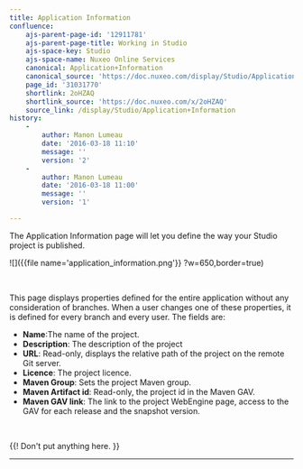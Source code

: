 ```yaml
---
title: Application Information
confluence:
    ajs-parent-page-id: '12911781'
    ajs-parent-page-title: Working in Studio
    ajs-space-key: Studio
    ajs-space-name: Nuxeo Online Services
    canonical: Application+Information
    canonical_source: 'https://doc.nuxeo.com/display/Studio/Application+Information'
    page_id: '31031770'
    shortlink: 2oHZAQ
    shortlink_source: 'https://doc.nuxeo.com/x/2oHZAQ'
    source_link: /display/Studio/Application+Information
history:
    - 
        author: Manon Lumeau
        date: '2016-03-18 11:10'
        message: ''
        version: '2'
    - 
        author: Manon Lumeau
        date: '2016-03-18 11:00'
        message: ''
        version: '1'

---
```

The Application Information page will let you define the way your Studio project is published.&nbsp;

![]({{file name='application_information.png'}} ?w=650,border=true)

&nbsp;

This page displays properties defined for the entire application without any consideration of branches. When a user changes one of these properties, it is defined for every branch and every user. The fields are:

*   **Name**:The name of the project.
*   **Description**: The description of the project&nbsp;
*   **URL**: Read-only, displays the relative path of the project on the remote Git server.
*   **Licence**: The project licence.
*   **Maven Group**: Sets the project Maven group.
*   **Maven Artifact id**: Read-only, the project id in the Maven GAV.
*   **Maven GAV link**: The link to the project WebEngine page, access to the GAV for each release and the snapshot version.

&nbsp;

{{! Don't put anything here. }}

* * *